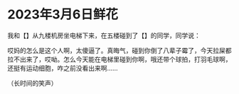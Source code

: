 # 2023年3月6日鲜花

我和【】从九楼机房坐电梯下来，在五楼碰到了【】的同学，同学说：

哎妈的怎么是这个人啊，太傻逼了。真晦气，碰到你倒了八辈子霉了，今天拉屎都拉不出来了，哎呦。怎么今天能在电梯里碰到你啊，哦还带个球拍，打羽毛球啊，还挺有运动细胞，咋之前没看出来啊……

（长时间的笑声）